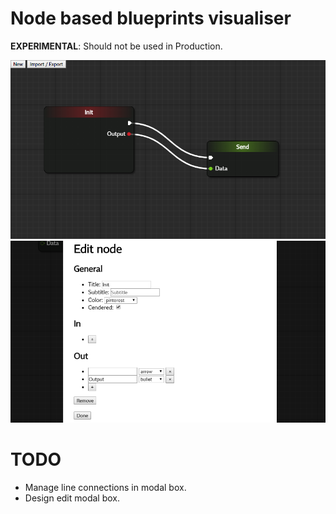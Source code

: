 # Node based blueprints visualiser

**EXPERIMENTAL**: Should not be used in Production.

![](docs/Screenshot_1.png)
![](docs/Screenshot_2.png)


# TODO

- Manage line connections in modal box.
- Design edit modal box.


